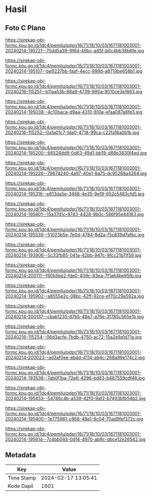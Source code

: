 # Hasil

## Foto C Plano

https://sirekap-obj-formc.kpu.go.id/1dc4/pemilu/pdpr/16/71/18/10/03/1671181003001-20240214-195721--70dd5a39-9f6d-46bc-a45f-b0c4bb38b6fe.jpg

https://sirekap-obj-formc.kpu.go.id/1dc4/pemilu/pdpr/16/71/18/10/03/1671181003001-20240214-195107--be9227bb-faaf-4ecc-999d-a8719be658b1.jpg

https://sirekap-obj-formc.kpu.go.id/1dc4/pemilu/pdpr/16/71/18/10/03/1671181003001-20240216-115251--b11aa53b-88a9-4739-990a-9010ce3e1663.jpg

https://sirekap-obj-formc.kpu.go.id/1dc4/pemilu/pdpr/16/71/18/10/03/1671181003001-20240214-195038--4c10baca-d9aa-4310-810e-efaa087a6fe3.jpg

https://sirekap-obj-formc.kpu.go.id/1dc4/pemilu/pdpr/16/71/18/10/03/1671181003001-20240216-115252--0a1a01c7-fda0-4718-99ca-c22fa16a0b1b.jpg

https://sirekap-obj-formc.kpu.go.id/1dc4/pemilu/pdpr/16/71/18/10/03/1671181003001-20240214-195200--66524dd9-0d63-49d1-bb19-d88e3830f4ed.jpg

https://sirekap-obj-formc.kpu.go.id/1dc4/pemilu/pdpr/16/71/18/10/03/1671181003001-20240214-195226--79674240-4a97-40e1-8a75-dc95268a4264.jpg

https://sirekap-obj-formc.kpu.go.id/1dc4/pemilu/pdpr/16/71/18/10/03/1671181003001-20240214-195316--e813da5e-3468-4e35-9e19-652c5483cfd5.jpg

https://sirekap-obj-formc.kpu.go.id/1dc4/pemilu/pdpr/16/71/18/10/03/1671181003001-20240214-195801--15a37d1c-9743-4428-9b0c-586f95e44183.jpg

https://sirekap-obj-formc.kpu.go.id/1dc4/pemilu/pdpr/16/71/18/10/03/1671181003001-20240214-195539--51023b5e-7e0d-4784-8d2a-f5c839d7afbc.jpg

https://sirekap-obj-formc.kpu.go.id/1dc4/pemilu/pdpr/16/71/18/10/03/1671181003001-20240214-193906--5c33fb85-041a-42bb-947c-9fcc21b11f59.jpg

https://sirekap-obj-formc.kpu.go.id/1dc4/pemilu/pdpr/16/71/18/10/03/1671181003001-20240214-200111--f60b5be2-fde0-409c-83ea-7f1a64be95fb.jpg

https://sirekap-obj-formc.kpu.go.id/1dc4/pemilu/pdpr/16/71/18/10/03/1671181003001-20240214-195902--a8555e2c-08bc-42ff-92ce-ef70c29a592a.jpg

https://sirekap-obj-formc.kpu.go.id/1dc4/pemilu/pdpr/16/71/18/10/03/1671181003001-20240214-200137--cbab1235-87b5-48e7-a76e-3f785c565e1b.jpg

https://sirekap-obj-formc.kpu.go.id/1dc4/pemilu/pdpr/16/71/18/10/03/1671181003001-20240216-115254--06d3acfe-7bdb-4750-ac72-15a2e9a1d71a.jpg

https://sirekap-obj-formc.kpu.go.id/1dc4/pemilu/pdpr/16/71/18/10/03/1671181003001-20240214-200023--ad3af0ee-ebdd-4114-ab4c-268a99e174c2.jpg

https://sirekap-obj-formc.kpu.go.id/1dc4/pemilu/pdpr/16/71/18/10/03/1671181003001-20240214-193536--7ab0f1ba-72e6-4296-bd83-b487559cdf46.jpg

https://sirekap-obj-formc.kpu.go.id/1dc4/pemilu/pdpr/16/71/18/10/03/1671181003001-20240214-195453--54746c4b-a539-42f0-9af2-b7493bfb54b2.jpg

https://sirekap-obj-formc.kpu.go.id/1dc4/pemilu/pdpr/16/71/18/10/03/1671181003001-20240214-195400--1e775961-c868-48e1-9c04-70ad9fef372c.jpg

https://sirekap-obj-formc.kpu.go.id/1dc4/pemilu/pdpr/16/71/18/10/03/1671181003001-20240214-195614--7c4bb083-0d14-4970-ab8c-dbce12e26542.jpg


## Metadata

| Key        | Value               |
| ---------- | ------------------- |
| Time Stamp | 2024-02-17 13:05:41 |
| Kode Dapil | 1601                |



